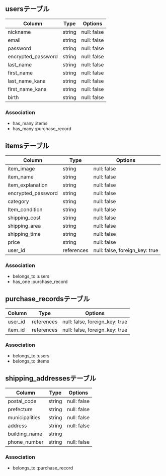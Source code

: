 ## usersテーブル

|Column              |Type    |Options      |
|--------------------|--------|-------------|
| nickname           | string | null: false |
| email              | string | null: false |
| password           | string | null: false |
| encrypted_password | string | null: false |
| last_name          | string | null: false |
| first_name         | string | null: false |
| last_name_kana     | string | null: false |
| first_name_kana    | string | null: false |
| birth              | string | null: false |

### Association
- has_many :items
- has_many :purchase_record



## itemsテーブル

|Column              |Type        |Options                         |
|--------------------|------------|--------------------------------|
| item_image         | string     | null: false                    |
| item_name          | string     | null: false                    |
| item_explanation   | string     | null: false                    |
| encrypted_password | string     | null: false                    |
| category           | string     | null: false                    |
| Item_condition     | string     | null: false                    |
| shipping_cost      | string     | null: false                    |
| shipping_area      | string     | null: false                    |
| shipping_time      | string     | null: false                    |
| price              | string     | null: false                    |
| user_id            | references | null: false, foreign_key: true |

### Association
- belongs_to :users
- has_one :purchase_record



## purchase_recordsテーブル
|Column              |Type        |Options                         |
|--------------------|------------|--------------------------------|
| user_id            | references | null: false, foreign_key: true |
| item_id            | references | null: false, foreign_key: true |


### Association
- belongs_to :users
- belongs_to :items




## shipping_addressesテーブル
|Column           |Type        |Options                         |
|-----------------|------------|--------------------------------|
| postal_code     | string     | null: false                    |
| prefecture      | string     | null: false                    |
| municipalities  | string     | null: false                    |
| address         | string     | null: false                    |
| building_name   | string     |                                |
| phone_number    | string     | null: false                    |

### Association
- belongs_to :purchase_record